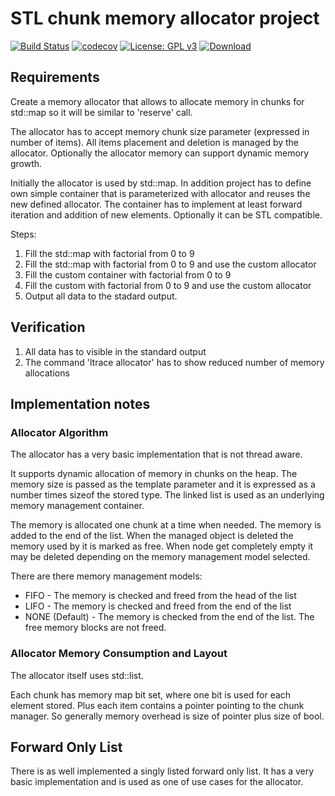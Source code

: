 # STL chunk memory allocator project

[![Build Status][travis-badge]][travis-link]
[![codecov][codecov-badge]][codecov-link]
[![License: GPL v3][license-badge]](LICENSE.md)
[![Download][bintray-badge]][bintray-link]

## Requirements

Create a memory allocator that allows to allocate memory in chunks for std::map so it will be similar to 'reserve' call.

The allocator has to accept memory chunk size parameter (expressed in number of items). All items placement and deletion is managed by the allocator. Optionally the allocator memory can support dynamic memory growth.

Initially the allocator is used by std::map. In addition project has to define own simple container that is parameterized with allocator and reuses the new defined allocator. The container has to implement at least forward iteration and addition of new elements. Optionally it can be STL compatible.

Steps:

1. Fill the std::map with factorial from 0 to 9
2. Fill the std::map with factorial from 0 to 9 and use the custom allocator
3. Fill the custom container with factorial from 0 to 9
4. Fill the custom with factorial from 0 to 9 and use the custom allocator
5. Output all data to the stadard output.

## Verification

1. All data has to visible in the standard output
2. The command 'ltrace allocator' has to show reduced number of memory allocations

## Implementation notes

### Allocator Algorithm

The allocator has a very basic implementation that is not thread aware.

It supports dynamic allocation of memory in chunks on the heap. The memory size is passed as the template parameter and it is expressed as a number times sizeof the stored type. The linked list is used as an underlying memory management container.

The memory is allocated one chunk at a time when needed. The memory is added to the end of the list. When the managed object is deleted the memory used by it is marked as free. When node get completely empty it may be deleted depending on the memory management model selected.

There are there memory management models:

* FIFO - The memory is checked and freed from the head of the list
* LIFO - The memory is checked and freed from the end of the list
* NONE (Default) - The memory is checked from the end of the list. The free memory blocks are not freed.

### Allocator Memory Consumption and Layout

The allocator itself uses std::list.

Each chunk has memory map bit set, where one bit is used for each element stored. Plus each item contains a pointer pointing to the chunk manager. So generally memory overhead is size of pointer plus size of bool.

## Forward Only List

There is as well implemented a singly listed forward only list. It has a very basic implementation and is used as one of use cases for the allocator.

[travis-badge]:    https://travis-ci.org/ortus-art/allocator.svg?branch=master
[travis-link]:     https://travis-ci.org/ortus-art/allocator
[license-badge]:   https://img.shields.io/badge/License-GPL%20v3-blue.svg
[codecov-badge]:   https://codecov.io/gh/ortus-art/allocator/branch/master/graph/badge.svg
[codecov-link]:    https://codecov.io/gh/ortus-art/allocator
[bintray-badge]:   https://api.bintray.com/packages/ortus-art/course/allocator/images/download.svg
[bintray-link]:    https://bintray.com/ortus-art/course/allocator/_latestVersion